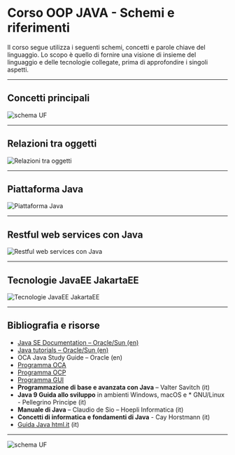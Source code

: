 # Corso OOP JAVA - Schemi e riferimenti

Il corso segue utilizza i seguenti schemi, concetti e parole chiave del linguaggio. 
Lo scopo è quello di fornire una visione di insieme del linguaggio e delle tecnologie collegate, prima di approfondire i singoli aspetti.

---

## Concetti principali

![schema UF](https://raw.githubusercontent.com/maboglia/CorsoJava/master/appunti/img/JavaRecap.drawio.png)

---

## Relazioni tra oggetti

![Relazioni tra oggetti](https://raw.githubusercontent.com/maboglia/CorsoJava/master/appunti/img/UML_ClassDiagram/Class-Diagram-Relationships.png)

---

## Piattaforma Java

![Piattaforma Java](https://raw.githubusercontent.com/maboglia/CorsoJava/master/appunti/img/Plateform-Java.png)

---

## Restful web services con Java

![Restful web services con Java](https://raw.githubusercontent.com/maboglia/CorsoJava/master/appunti/img/RESTful-Introduction.png)

---

## Tecnologie JavaEE JakartaEE

![Tecnologie JavaEE JakartaEE](https://raw.githubusercontent.com/maboglia/CorsoJava/master/appunti/img/JEE/02_01-JavaEE7_tecnologie.jpg)

---

## Bibliografia e risorse

* [Java SE Documentation – Oracle/Sun (en)](https://docs.oracle.com/en/java/)
* [Java tutorials – Oracle/Sun (en)](https://docs.oracle.com/javase/tutorial/tutorialLearningPaths.html)
* OCA Java Study Guide – Oracle (en)
* [Programma OCA](100_programma_OCA.md)
* [Programma OCP](100_programma_OCP.md)
* [Programma GUI](100_programma_GUI.md)
* **Programmazione di base e avanzata con Java** – Valter Savitch (it)
* **Java 9 Guida allo sviluppo** in ambienti Windows, macOS e * GNU/Linux - Pellegrino Principe (it)
* **Manuale di Java** – Claudio de Sio – Hoepli Informatica (it)
* **Concetti di informatica e fondamenti di Java** - Cay Horstmann (it)
* [Guida Java html.it](https://www.html.it/guide/guida-java/) (it)

---

![schema UF](https://raw.githubusercontent.com/maboglia/CorsoJava/master/appunti/img/2020_UF_Java.jpg)
